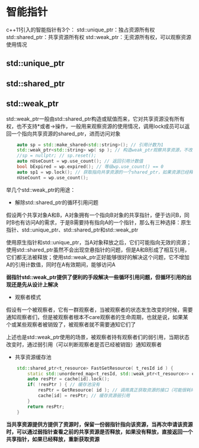 # 智能指针

c++11引入的智能指针有3个：
std::unique_ptr：独占资源所有权
std::shared_ptr：共享资源所有权
std::weak_ptr：无资源所有权，可以观察资源使用情况

## std::unique_ptr

## std::shared_ptr

## std::weak_ptr

std::weak_ptr一般由std::shared_ptr构造或赋值而来，它对共享资源没有所有权，也不支持*或者->操作，一般用来观察资源的使用情况，调用lock成员可以返回一个指向共享资源的shared_ptr，进而访问对象

```cpp
	auto sp = std::make_shared<std::string>(); // 引用计数为1
	std::weak_ptr<std::string> wp( sp ); // 构造weak_ptr观察共享资源，不改变引用计数
	//sp = nullptr; // sp.reset();
	auto nUseCount = wp.use_count(); // 返回引用计数值
	bool bExpired = wp.expired(); // 等级wp.use_count() == 0
	auto sp1 = wp.lock(); // 获取指向共享资源的一个shared_ptr，如果资源已经释放，返回空的shared_ptr，否则引用计数加1
	nUseCount = wp.use_count();
```

举几个std::weak_ptr的用途：

- 解除std::shared_ptr的循环引用问题

假设两个共享对象A和B，A对象拥有一个指向B对象的共享指针，便于访问B，同时B也有访问A的需求，于是B需要持有指向A的一个指针，那么有三种选择：原生指针、std::unique_ptr、std::shared_ptr和std::weak_ptr

使用原生指针和std::unique_ptr，当A对象释放之后，它们可能指向无效的资源；使用std::shared_ptr虽然不会出现空悬指针的问题，但是A和B形成了相互引用，它们都无法被释放；使用std::weak_ptr正好能够很好的解决这个问题，它不增加A的引用计数值，同时在A有效期间，能够访问A

**弱指针std::weak_ptr提供了便利的手段解决一些循环引用问题，但循环引用的出现还是先从设计上解决**

- 观察者模式

假设有一个被观察者，它有一群观察者，当被观察者的状态发生改变的时候，需要通知观察者们，但是被观察者根本不care观察者的生命周期，也就是说，如果某个或某些观察者被销毁了，被观察者就不需要通知它们了

上述也是std::weak_ptr使用的场景，被观察者持有观察者们的弱引用，当期状态改变时，通过弱引用（可以判断观察者是否已经被销毁）通知观察者

- 共享资源缓存池

```cpp
	std::shared_ptr<t_resource> FastGetResource( t_resId id ) {
		static std::unordered_map<t_resId, std::weak_ptr<t_resource>> cache;
		auto resPtr = cache[id].lock();
		if( !resPtr ) { // 缓存池没有
			resPtr = GetResource( id ); // 调用真正获取资源的接口（可能很耗时）
			cache[id] = resPtr; // 缓存资源弱引用
		}
		return resPtr;
	}
```

**当共享资源提供方提供了资源时，保留一份弱指针指向该资源，当再次申请该资源时，可以通过弱指针查看之前的共享资源是否释放，如果没有释放，直接返回一个共享指针，如果已经释放，重新获取资源**